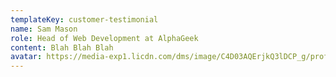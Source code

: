 ```yaml
---
templateKey: customer-testimonial
name: Sam Mason
role: Head of Web Development at AlphaGeek
content: Blah Blah Blah
avatar: https://media-exp1.licdn.com/dms/image/C4D03AQErjkQ3lDCP_g/profile-displayphoto-shrink_800_800/0/1627028802135?e=1651104000&v=beta&t=2kSweOHF0Uaz6dDu0vi1JN9t_lfu4hFF66hXIA8UVCU
---
```

